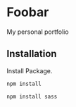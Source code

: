 # Foobar

My personal portfolio

## Installation

Install Package.

```bash
npm install 
```

```bash
npm install sass 
```

